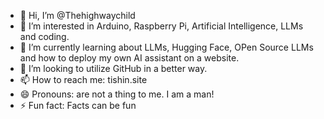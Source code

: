 - 👋 Hi, I’m @Thehighwaychild
- 👀 I’m interested in Arduino, Raspberry Pi, Artificial Intelligence, LLMs and coding.
- 🌱 I’m currently learning about LLMs, Hugging Face, OPen Source LLMs and how to deploy my own AI assistant on a website.
- 💞️ I’m looking to utilize GitHub in a better way.
- 📫 How to reach me: tishin.site
- 😄 Pronouns: are not a thing to me.  I am a man!
- ⚡ Fun fact: Facts can be fun

<!---
Thehighwaychild/Thehighwaychild is a ✨ special ✨ repository because its `README.md` (this file) appears on your GitHub profile.
You can click the Preview link to take a look at your changes.
--->
